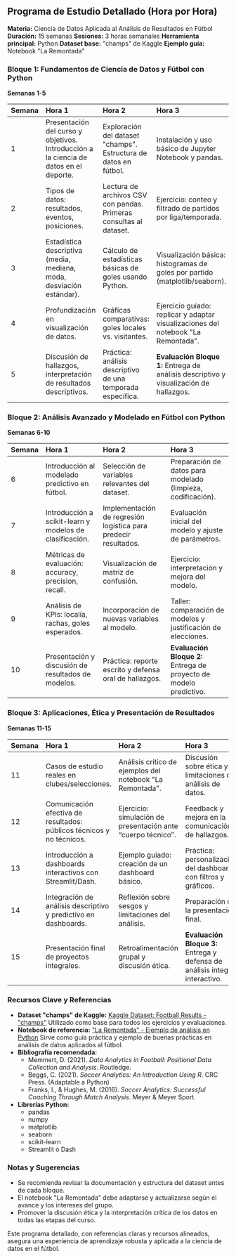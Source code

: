 ## Programa de Estudio Detallado (Hora por Hora)

**Materia:** Ciencia de Datos Aplicada al Análisis de Resultados en Fútbol
**Duración:** 15 semanas
**Sesiones:** 3 horas semanales
**Herramienta principal:** Python
**Dataset base:** "champs" de Kaggle
**Ejemplo guía:** Notebook "La Remontada"

### Bloque 1: Fundamentos de Ciencia de Datos y Fútbol con Python

**Semanas 1-5**


| Semana | Hora 1 | Hora 2 | Hora 3 |
| :-- | :-- | :-- | :-- |
| 1 | Presentación del curso y objetivos. Introducción a la ciencia de datos en el deporte. | Exploración del dataset "champs". Estructura de datos en fútbol. | Instalación y uso básico de Jupyter Notebook y pandas. |
| 2 | Tipos de datos: resultados, eventos, posiciones. | Lectura de archivos CSV con pandas. Primeras consultas al dataset. | Ejercicio: conteo y filtrado de partidos por liga/temporada. |
| 3 | Estadística descriptiva (media, mediana, moda, desviación estándar). | Cálculo de estadísticas básicas de goles usando Python. | Visualización básica: histogramas de goles por partido (matplotlib/seaborn). |
| 4 | Profundización en visualización de datos. | Gráficas comparativas: goles locales vs. visitantes. | Ejercicio guiado: replicar y adaptar visualizaciones del notebook "La Remontada". |
| 5 | Discusión de hallazgos, interpretación de resultados descriptivos. | Práctica: análisis descriptivo de una temporada específica. | **Evaluación Bloque 1:** Entrega de análisis descriptivo y visualización de hallazgos. |

### Bloque 2: Análisis Avanzado y Modelado en Fútbol con Python

**Semanas 6-10**


| Semana | Hora 1 | Hora 2 | Hora 3 |
| :-- | :-- | :-- | :-- |
| 6 | Introducción al modelado predictivo en fútbol. | Selección de variables relevantes del dataset. | Preparación de datos para modelado (limpieza, codificación). |
| 7 | Introducción a scikit-learn y modelos de clasificación. | Implementación de regresión logística para predecir resultados. | Evaluación inicial del modelo y ajuste de parámetros. |
| 8 | Métricas de evaluación: accuracy, precision, recall. | Visualización de matriz de confusión. | Ejercicio: interpretación y mejora del modelo. |
| 9 | Análisis de KPIs: localía, rachas, goles esperados. | Incorporación de nuevas variables al modelo. | Taller: comparación de modelos y justificación de elecciones. |
| 10 | Presentación y discusión de resultados de modelos. | Práctica: reporte escrito y defensa oral de hallazgos. | **Evaluación Bloque 2:** Entrega de proyecto de modelo predictivo. |

### Bloque 3: Aplicaciones, Ética y Presentación de Resultados

**Semanas 11-15**


| Semana | Hora 1 | Hora 2 | Hora 3 |
| :-- | :-- | :-- | :-- |
| 11 | Casos de estudio reales en clubes/selecciones. | Análisis crítico de ejemplos del notebook "La Remontada". | Discusión sobre ética y limitaciones del análisis de datos. |
| 12 | Comunicación efectiva de resultados: públicos técnicos y no técnicos. | Ejercicio: simulación de presentación ante “cuerpo técnico”. | Feedback y mejora en la comunicación de hallazgos. |
| 13 | Introducción a dashboards interactivos con Streamlit/Dash. | Ejemplo guiado: creación de un dashboard básico. | Práctica: personalización del dashboard con filtros y gráficos. |
| 14 | Integración de análisis descriptivo y predictivo en dashboards. | Reflexión sobre sesgos y limitaciones del análisis. | Preparación de la presentación final. |
| 15 | Presentación final de proyectos integrales. | Retroalimentación grupal y discusión ética. | **Evaluación Bloque 3:** Entrega y defensa de análisis integral interactivo. |

### Recursos Clave y Referencias

- **Dataset "champs" de Kaggle:**
[Kaggle Dataset: Football Results - "champs"](https://www.kaggle.com/datasets/julihocc/champs)
Utilizado como base para todos los ejercicios y evaluaciones.
- **Notebook de referencia:**
["La Remontada" - Ejemplo de análisis en Python](https://www.kaggle.com/code/julihocc/la-remontada)
Sirve como guía práctica y ejemplo de buenas prácticas en análisis de datos aplicados al fútbol.
- **Bibliografía recomendada:**
    - Memmert, D. (2021). *Data Analytics in Football: Positional Data Collection and Analysis*. Routledge.
    - Beggs, C. (2021). *Soccer Analytics: An Introduction Using R*. CRC Press. (Adaptable a Python)
    - Franks, I., \& Hughes, M. (2016). *Soccer Analytics: Successful Coaching Through Match Analysis*. Meyer \& Meyer Sport.
- **Librerías Python:**
    - pandas
    - numpy
    - matplotlib
    - seaborn
    - scikit-learn
    - Streamlit o Dash


### Notas y Sugerencias

- Se recomienda revisar la documentación y estructura del dataset antes de cada bloque.
- El notebook "La Remontada" debe adaptarse y actualizarse según el avance y los intereses del grupo.
- Promover la discusión ética y la interpretación crítica de los datos en todas las etapas del curso.

Este programa detallado, con referencias claras y recursos alineados, asegura una experiencia de aprendizaje robusta y aplicada a la ciencia de datos en el fútbol.

